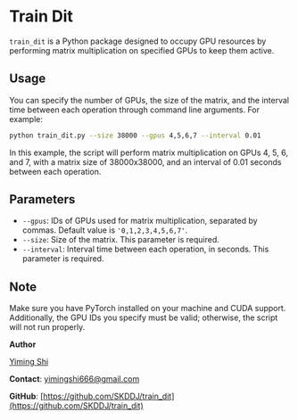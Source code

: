 # Train Dit

`train_dit` is a Python package designed to occupy GPU resources by performing matrix multiplication on specified GPUs to keep them active.

## Usage

You can specify the number of GPUs, the size of the matrix, and the interval time between each operation through command line arguments. For example:

```bash
python train_dit.py --size 38000 --gpus 4,5,6,7 --interval 0.01
```

In this example, the script will perform matrix multiplication on GPUs 4, 5, 6, and 7, with a matrix size of 38000x38000, and an interval of 0.01 seconds between each operation.

## Parameters

- `--gpus`: IDs of GPUs used for matrix multiplication, separated by commas. Default value is `'0,1,2,3,4,5,6,7'`.
- `--size`: Size of the matrix. This parameter is required.
- `--interval`: Interval time between each operation, in seconds. This parameter is required.

## Note

Make sure you have PyTorch installed on your machine and CUDA support. Additionally, the GPU IDs you specify must be valid; otherwise, the script will not run properly.

**Author**

[Yiming Shi](https://academic.shiym.top)

**Contact**: [yimingshi666@gmail.com](mailto:yimingshi666@gmail.com)

**GitHub**: [https://github.com/SKDDJ/train_dit](https://github.com/SKDDJ/train_dit)